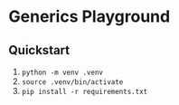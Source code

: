 # Generics Playground

## Quickstart
1. `python -m venv .venv`
1. `source .venv/bin/activate`
1. `pip install -r requirements.txt`